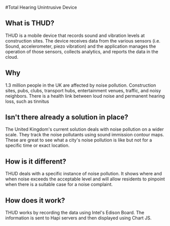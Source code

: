 #Total Hearing Unintrusive Device
<br />
<a href='http://i.imgur.com/VUqqqaC' title=''><img src='http://i.imgur.com/VUqqqaC.jpg' alt='' title='Hosted by imgur.com' /></a>
<br />
## What is THUD?
THUD is a mobile device that records sound and vibration levels at construction sites. The device receives data from the various sensors (i.e. Sound, accelerometer, piezo vibration) and the application manages the operation of those sensors, collects analytics, and reports the data in the cloud. 

## Why
1.3 million people in the UK are affected by noise pollution. Construction sites, pubs, clubs, transport hubs, entertainment venues, traffic, and noisy neighbors. There is a health link between loud noise and permanent hearing loss, such as tinnitus 

## Isn't there already a solution in place?
The United Kingdom's current solution deals with noise pollution on a wider scale. They track the noise pollutants using sound immission contour maps. These are great to see what a city's noise pollution is like but not for a specific time or exact location. 

## How is it different?
THUD deals with a specific instance of noise pollution. It shows where and when noise exceeds the acceptable level and will allow residents to pinpoint when there is a suitable case for a noise complaint. 

## How does it work?
THUD works by recording the data using Intel's Edison Board. The information is sent to Hapi servers and then displayed using Chart JS. 

